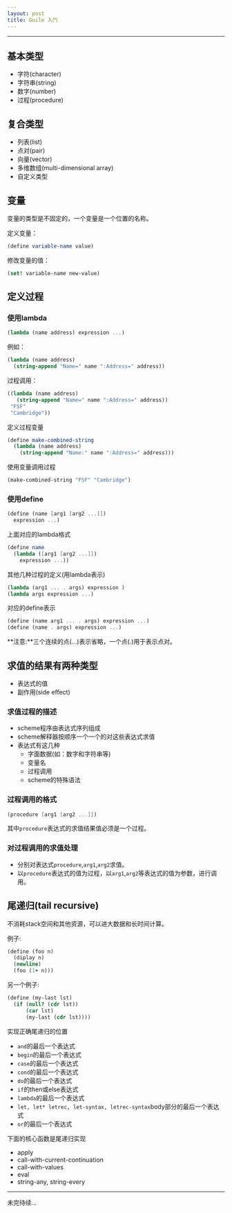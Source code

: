 ```yaml
---
layout: post
title: Guile 入门
---
```


***

## 基本类型

* 字符(character)
* 字符串(string)
* 数字(number)
* 过程(procedure)

## 复合类型

* 列表(list)
* 点对(pair)
* 向量(vector)
* 多维数组(multi-dimensional array)
* 自定义类型

## 变量

变量的类型是不固定的，一个变量是一个位置的名称。

定义变量：

```scheme
(define variable-name value)
```

修改变量的值：

```scheme
(set! variable-name new-value)
```

## 定义过程

### 使用lambda

```scheme
(lambda (name address) expression ...)
```

例如：

```scheme
(lambda (name address)
  (string-append "Name=" name ":Address=" address))
```

过程调用：

```scheme
((lambda (name address)
   (string-append "Name=" name ":Address=" address))
 "FSF"
 "Cambridge"))
```

定义过程变量

```scheme
(define make-combined-string
  (lambda (name address)
    (string-append "Name:" name ":Address=" address)))
```

使用变量调用过程

```scheme
(make-combined-string "FSF" "Cambridge")
```

### 使用define

```scheme
(define (name [arg1 [arg2 ...]])
  expression ...)
```

上面对应的lambda格式

```scheme
(define name
  (lambda ([arg1 [arg2 ...]])
    expression ...))
```

其他几种过程的定义(用lambda表示)

```scheme
(lambda (arg1 ... . args) expression )
(lambda args expression ...)
```

对应的define表示

```scheme
(define (name arg1 ... . args) expression ...)
(define (name . args) expression ...)
```

**注意:**三个连续的点(...)表示省略，一个点(.)用于表示点对。

## 求值的结果有两种类型

* 表达式的值
* 副作用(side effect)

### 求值过程的描述

* scheme程序由表达式序列组成
* scheme解释器按顺序一个一个的对这些表达式求值
* 表达式有这几种
    * 字面数据(如：数字和字符串等)
    * 变量名
    * 过程调用
    * scheme的特殊语法

### 过程调用的格式

```scheme
(procedure [arg1 [arg2 ...]])
```

其中`procedure`表达式的求值结果值必须是一个过程。

### 对过程调用的求值处理

* 分别对表达式`procedure`,`arg1`,`arg2`求值。
* 以`procedure`表达式的值为过程，以`arg1`,`arg2`等表达式的值为参数，进行调用。

## 尾递归(tail recursive)

不消耗stack空间和其他资源，可以进大数据和长时间计算。

例子:

```scheme
(define (foo n)
  (diplay n)
  (newline)
  (foo (1+ n)))
```

另一个例子:

```scheme
(define (my-last lst)
  (if (null? (cdr lst))
      (car lst)
	  (my-last (cdr lst))))
```

实现正确尾递归的位置

* `and`的最后一个表达式
* `begin`的最后一个表达式
* `case`的最后一个表达式
* `cond`的最后一个表达式
* `do`的最后一个表达式
* `if`的then或else表达式
* `lambda`的最后一个表达式
* `let, let* letrec, let-syntax, letrec-syntax`body部分的最后一个表达式
* `or`的最后一个表达式

下面的核心函数是尾递归实现

* apply
* call-with-current-continuation
* call-with-values
* eval
* string-any, string-every

***
未完待续...
